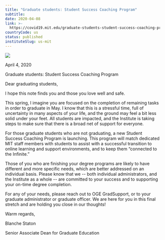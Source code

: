 ```yaml
---
title: "Graduate students: Student Success Coaching Program"
subtitle: 
date: 2020-04-08
link: >-
  https://covid19.mit.edu/graduate-students-student-success-coaching-program
countryCode: us
status: published
instituteSlug: us-mit
---
```

![](https://covid19.mit.edu/themes/basis/favicon.ico)

April 4, 2020

Graduate students: Student Success Coaching Program

Dear graduating students,



I hope this note finds you and those you love well and safe.



This spring, I imagine you are focused on the completion of remaining tasks in order to graduate in May. I know that this is a stressful time, full of uncertainty in many aspects of your life, and the ground may feel a bit less solid under your feet. All students are impacted, and the Institute is taking steps to make sure that there is a broad net of support for everyone.



For those graduate students who are not graduating, a new Student Success Coaching Program is launching. This program will match dedicated MIT staff members with students to assist with a successful transition to online learning and support environments, and to keep them “connected to the Infinite.”



Those of you who are finishing your degree programs are likely to have different and more specific needs, which are better addressed on an individual basis. Please know that we -- both individual administrators, and the Institute as a whole -- are committed to your success and to supporting your on-time degree completion.



For any of your needs, please reach out to OGE GradSupport, or to your graduate administrator or graduate officer. We are here for you in this final stretch and are holding you close in our thoughts!



Warm regards,



Blanche Staton

Senior Associate Dean for Graduate Education